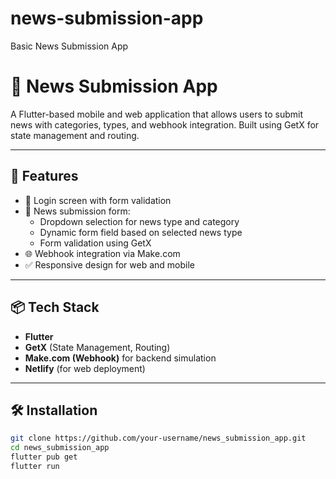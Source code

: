 # news-submission-app
Basic News Submission App
# 📰 News Submission App

A Flutter-based mobile and web application that allows users to submit news with categories, types, and webhook integration. Built using GetX for state management and routing.

---

## 🚀 Features

- 🔐 Login screen with form validation
- 📰 News submission form:
  - Dropdown selection for news type and category
  - Dynamic form field based on selected news type
  - Form validation using GetX
- 🌐 Webhook integration via Make.com
- ✅ Responsive design for web and mobile

---

## 📦 Tech Stack

- **Flutter**
- **GetX** (State Management, Routing)
- **Make.com (Webhook)** for backend simulation
- **Netlify** (for web deployment)

---


## 🛠️ Installation

```bash
git clone https://github.com/your-username/news_submission_app.git
cd news_submission_app
flutter pub get
flutter run
